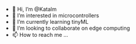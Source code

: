 - 👋 Hi, I’m @Katalm
- 👀 I’m interested in microcontrollers
- 🌱 I’m currently learning tinyML
- 💞️ I’m looking to collaborate on edge computing
- 📫 How to reach me ...

<!---
Katalm/Katalm is a ✨ special ✨ repository because its `README.md` (this file) appears on your GitHub profile.
You can click the Preview link to take a look at your changes.
--->
